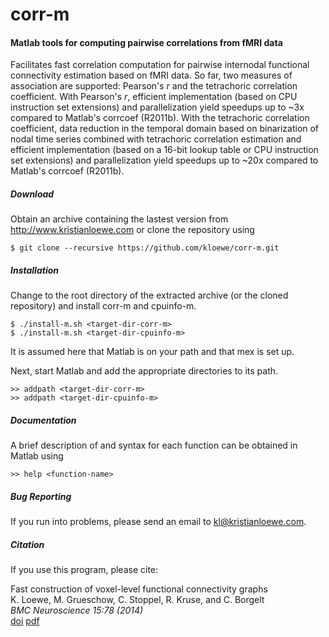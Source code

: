 # corr-m
#### Matlab tools for computing pairwise correlations from fMRI data

Facilitates fast correlation computation for pairwise internodal
functional connectivity estimation based on fMRI data.
So far, two measures of association are supported: Pearson's _r_ and
the tetrachoric correlation coefficient.
With Pearson's _r_, efficient implementation (based on CPU instruction
set extensions) and parallelization yield speedups up to ~3x compared
to Matlab's corrcoef (R2011b).
With the tetrachoric correlation coefficient, data reduction in the
temporal domain based on binarization of nodal time series combined
with tetrachoric correlation estimation and efficient implementation
(based on a 16-bit lookup table or CPU instruction set extensions)
and parallelization yield speedups up to ~20x compared to
Matlab's corrcoef (R2011b).


##### Download
Obtain an archive containing the lastest version from
http://www.kristianloewe.com or clone the repository using
```
$ git clone --recursive https://github.com/kloewe/corr-m.git
```

##### Installation
Change to the root directory of the extracted archive (or the cloned
repository) and install corr-m and cpuinfo-m.
```
$ ./install-m.sh <target-dir-corr-m>
$ ./install-m.sh <target-dir-cpuinfo-m>
```
It is assumed here that Matlab is on your path and that mex is set up.

Next, start Matlab and add the appropriate directories to its path.
```
>> addpath <target-dir-corr-m>
>> addpath <target-dir-cpuinfo-m>
```


##### Documentation
A brief description of and syntax for each function can be obtained in
Matlab using
```
>> help <function-name>
```


##### Bug Reporting
If you run into problems, please send an email to kl@kristianloewe.com.


##### Citation
If you use this program, please cite:

Fast construction of voxel-level functional connectivity graphs<br>
K. Loewe, M. Grueschow, C. Stoppel, R. Kruse, and C. Borgelt<br>
_BMC Neuroscience 15:78 (2014)_<br>
[doi](http://dx.doi.org/10.1186/1471-2202-15-78) [pdf](http://www.biomedcentral.com/content/pdf/1471-2202-15-78.pdf)
